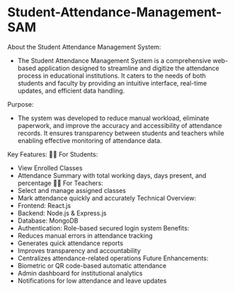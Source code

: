# Student-Attendance-Management-SAM
About the Student Attendance Management System:
 - The Student Attendance Management System is a comprehensive web-based application designed to streamline and digitize the attendance process in educational institutions. It caters to the needs of both students and faculty by providing an intuitive interface, real-time updates, and efficient data handling.

 Purpose:
 - The system was developed to reduce manual workload, eliminate paperwork, and improve the accuracy and accessibility of attendance records. It ensures transparency between students and teachers while enabling effective monitoring of attendance data.

 Key Features:
 🧑‍🎓 For Students:
 - View Enrolled Classes
 - Attendance Summary with total working days, days present, and percentage
 👨‍🏫 For Teachers:
 - Select and manage assigned classes
 - Mark attendance quickly and accurately
 Technical Overview:
 - Frontend: React.js
 - Backend: Node.js & Express.js
 - Database: MongoDB
 - Authentication: Role-based secured login system
 Benefits:
 - Reduces manual errors in attendance tracking
 - Generates quick attendance reports
 - Improves transparency and accountability
 - Centralizes attendance-related operations
Future Enhancements:
 - Biometric or QR code-based automatic attendance
 - Admin dashboard for institutional analytics
 - Notifications for low attendance and leave updates
